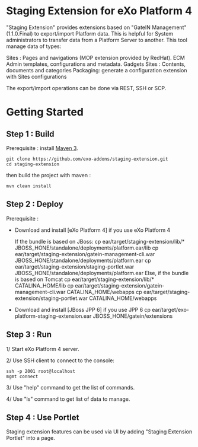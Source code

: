 Staging Extension for eXo Platform 4
====================================

"Staging Extension" provides extensions based on "GateIN Management" (1.1.0.Final) to export/import Platform data.
This is helpful for System administrators to transfer data from a Platform Server to another.
This tool manage data of types:

Sites : Pages and navigations (MOP extension provided by RedHat).
ECM Admin templates, configurations and metadata.
Gadgets
Sites : Contents, documents and categories
Packaging: generate a configuration extension with Sites configurations

The export/import operations can be done via REST, SSH or SCP.

Getting Started
===============

Step 1 :  Build 
----------------

Prerequisite : install [Maven 3](http://maven.apache.org/download.html).

    git clone https://github.com/exo-addons/staging-extension.git
    cd staging-extension

then build the project with maven :

    mvn clean install

Step 2 : Deploy 
---------------

Prerequisite : 

* Download and install [eXo Platform 4] if you use eXo Platform 4

	If the bundle is based on JBoss:
		cp ear/target/staging-extension/lib/* JBOSS_HONE/standalone/deployments/platform.ear/lib
		cp ear/target/staging-extension/gatein-management-cli.war JBOSS_HONE/standalone/deployments/platform.ear
		cp ear/target/staging-extension/staging-portlet.war JBOSS_HONE/standalone/deployments/platform.ear
	Else, if the bundle is based on Tomcat
		cp ear/target/staging-extension/lib/* CATALINA_HOME/lib
		cp ear/target/staging-extension/gatein-management-cli.war CATALINA_HOME/webapps
		cp ear/target/staging-extension/staging-portlet.war CATALINA_HOME/webapps

* Download and install [JBoss JPP 6] if you use JPP 6
	cp ear/target/exo-platform-staging-extension.ear JBOSS_HONE/gatein/extensions

Step 3 : Run
------------

1/ Start eXo Platform 4 server.

2/ Use SSH client to connect to the console:

    ssh -p 2001 root@localhost
    mgmt connect

3/ Use "help" command to get the list of commands.

4/ Use "ls" command to get list of data to manage.

Step 4 : Use Portlet
------------

Staging extension features can be used via UI by adding "Staging Extension Portlet" into a page.